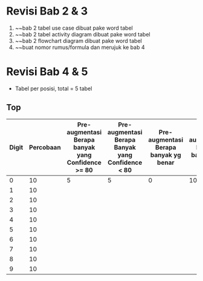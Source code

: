 # Revisi Bab 2 & 3
1. ~~bab 2 tabel use case dibuat pake word tabel
2. ~~bab 2 tabel activity diagram dibuat pake word tabel
3. ~~bab 2 flowchart diagram dibuat pake word tabel
4. ~~buat nomor rumus/formula dan merujuk ke bab 4

# Revisi Bab 4 & 5
- Tabel per posisi, total = 5 tabel
## Top

| Digit | Percobaan | Pre-augmentasi Berapa banyak yang Confidence >= 80 | Pre-augmentasi Berapa Banyak yang Confidence < 80 | Pre-augmentasi Berapa banyak yg benar | Pre-augmentasi Berapa banyak yg salah |
| ----- | --------- | -------------------------------------------------- | ------------------------------------------------- | ------------------------------------- | ------------------------------------- |
| 0     | 10        | 5                                                  | 5                                                 | 0                                     | 10                                    |
| 1     | 10        |                                                    |                                                   |                                       |                                       |
| 2     | 10        |                                                    |                                                   |                                       |                                       |
| 3     | 10        |                                                    |                                                   |                                       |                                       |
| 4     | 10        |                                                    |                                                   |                                       |                                       |
| 5     | 10        |                                                    |                                                   |                                       |                                       |
| 6     | 10        |                                                    |                                                   |                                       |                                       |
| 7     | 10        |                                                    |                                                   |                                       |                                       |
| 8     | 10        |                                                    |                                                   |                                       |                                       |
| 9     | 10        |                                                    |                                                   |                                       |                                       |
